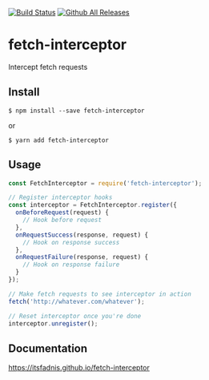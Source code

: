 [![Build Status](https://semaphoreci.com/api/v1/itsfadnis/fetch-interceptor/branches/master/badge.svg)](https://semaphoreci.com/itsfadnis/fetch-interceptor) 
[![Github All Releases](https://img.shields.io/github/downloads/itsfadnis/fetch-interceptor/total.svg)](https://www.npmjs.com/package/fetch-interceptor)

# fetch-interceptor
Intercept fetch requests

## Install
```console
$ npm install --save fetch-interceptor
```
or
```console
$ yarn add fetch-interceptor
```

## Usage
```javascript
const FetchInterceptor = require('fetch-interceptor');

// Register interceptor hooks
const interceptor = FetchInterceptor.register({
  onBeforeRequest(request) {
    // Hook before request
  },
  onRequestSuccess(response, request) {
    // Hook on response success
  },
  onRequestFailure(response, request) {
    // Hook on response failure
  }
});

// Make fetch requests to see interceptor in action
fetch('http://whatever.com/whatever');

// Reset interceptor once you're done
interceptor.unregister();
```

## Documentation
https://itsfadnis.github.io/fetch-interceptor
